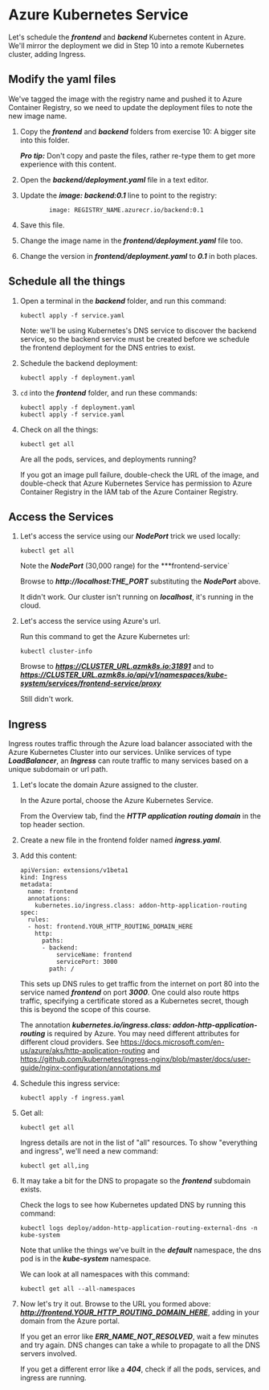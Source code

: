 Azure Kubernetes Service
========================

Let's schedule the ***frontend*** and ***backend*** Kubernetes content in Azure.  We'll mirror the deployment we did in Step 10 into a remote Kubernetes cluster, adding Ingress.


Modify the yaml files
---------------------

We've tagged the image with the registry name and pushed it to Azure Container Registry, so we need to update the deployment files to note the new image name.

1. Copy the ***frontend*** and ***backend*** folders from exercise 10: A bigger site into this folder.

   ***Pro tip:*** Don't copy and paste the files, rather re-type them to get more experience with this content.

2. Open the ***backend/deployment.yaml*** file in a text editor.

3. Update the ***image: backend:0.1*** line to point to the registry:

   ```
           image: REGISTRY_NAME.azurecr.io/backend:0.1
   ```

4. Save this file.

5. Change the image name in the ***frontend/deployment.yaml*** file too.

6. Change the version in ***frontend/deployment.yaml*** to ***0.1*** in both places.


Schedule all the things
-----------------------

1. Open a terminal in the ***backend*** folder, and run this command:

   ```
   kubectl apply -f service.yaml
   ```

   Note: we'll be using Kubernetes's DNS service to discover the backend service, so the backend service must be created before we schedule the frontend deployment for the DNS entries to exist.

2. Schedule the backend deployment:

   ```
   kubectl apply -f deployment.yaml
   ```

3. `cd` into the ***frontend*** folder, and run these commands:

   ```
   kubectl apply -f deployment.yaml
   kubectl apply -f service.yaml
   ```

4. Check on all the things:

   ```
   kubectl get all
   ```

   Are all the pods, services, and deployments running?

   If you got an image pull failure, double-check the URL of the image, and double-check that Azure Kubernetes Service has permission to Azure Container Registry in the IAM tab of the Azure Container Registry.


Access the Services
-------------------

1. Let's access the service using our ***NodePort*** trick we used locally:

   ```
   kubectl get all
   ```

   Note the ***NodePort*** (30,000 range) for the ***frontend-service`

   Browse to ***http://localhost:THE_PORT*** substituting the ***NodePort*** above.

   It didn't work.  Our cluster isn't running on ***localhost***, it's running in the cloud.

2. Let's access the service using Azure's url.

   Run this command to get the Azure Kubernetes url:

   ```
   kubectl cluster-info
   ```

   Browse to ***https://CLUSTER_URL.azmk8s.io:31891*** and to ***https://CLUSTER_URL.azmk8s.io/api/v1/namespaces/kube-system/services/frontend-service/proxy***

   Still didn't work.


Ingress
-------

Ingress routes traffic through the Azure load balancer associated with the Azure Kubernetes Cluster into our services.  Unlike services of type ***LoadBalancer***, an ***Ingress*** can route traffic to many services based on a unique subdomain or url path.

1. Let's locate the domain Azure assigned to the cluster.

   In the Azure portal, choose the Azure Kubernetes Service.

   From the Overview tab, find the ***HTTP application routing domain*** in the top header section.

2. Create a new file in the frontend folder named ***ingress.yaml***.

3. Add this content:

   ```
   apiVersion: extensions/v1beta1
   kind: Ingress
   metadata:
     name: frontend
     annotations:
       kubernetes.io/ingress.class: addon-http-application-routing
   spec:
     rules:
     - host: frontend.YOUR_HTTP_ROUTING_DOMAIN_HERE
       http:
         paths:
         - backend:
             serviceName: frontend
             servicePort: 3000
           path: /
   ```

   This sets up DNS rules to get traffic from the internet on port 80 into the service named ***frontend*** on port ***3000***.  One could also route https traffic, specifying a certificate stored as a Kubernetes secret, though this is beyond the scope of this course.

   The annotation ***kubernetes.io/ingress.class: addon-http-application-routing*** is required by Azure.  You may need different attributes for different cloud providers.  See https://docs.microsoft.com/en-us/azure/aks/http-application-routing and https://github.com/kubernetes/ingress-nginx/blob/master/docs/user-guide/nginx-configuration/annotations.md

4. Schedule this ingress service:

   ```
   kubectl apply -f ingress.yaml
   ```

5. Get all:

   ```
   kubectl get all
   ```

   Ingress details are not in the list of "all" resources.  To show "everything and ingress", we'll need a new command:

   ```
   kubectl get all,ing
   ```

6. It may take a bit for the DNS to propagate so the ***frontend*** subdomain exists.

   Check the logs to see how Kubernetes updated DNS by running this command:

   ```
   kubectl logs deploy/addon-http-application-routing-external-dns -n kube-system
   ```

   Note that unlike the things we've built in the ***default*** namespace, the dns pod is in the ***kube-system*** namespace.

   We can look at all namespaces with this command:

   ```
   kubectl get all --all-namespaces
   ```

7. Now let's try it out. Browse to the URL you formed above: ***http://frontend.YOUR_HTTP_ROUTING_DOMAIN_HERE***, adding in your domain from the Azure portal.

   If you get an error like ***ERR_NAME_NOT_RESOLVED***, wait a few minutes and try again. DNS changes can take a while to propagate to all the DNS servers involved.

   If you get a different error like a ***404***, check if all the pods, services, and ingress are running.
